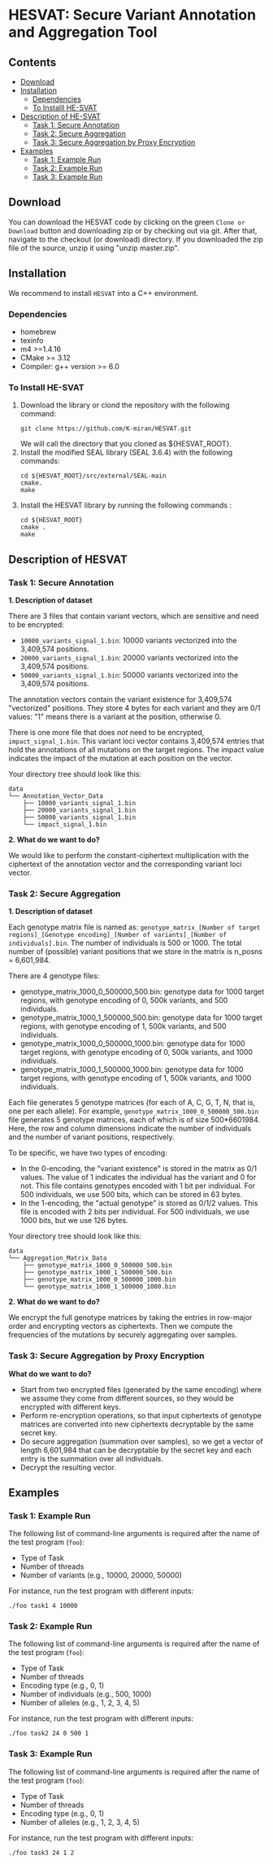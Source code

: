# HESVAT: Secure Variant Annotation and Aggregation Tool

## Contents

* [Download](#download)
* [Installation](#installation)
    * [Dependencies](#Dependencies)
    * [To Installl HE-SVAT](#To-Install-HE-SVAT)
* [Description of HE-SVAT](#Description-of-HE-SVAT)
    * [Task 1: Secure Annotation](#Task-1-Secure-Annotation)
    * [Task 2: Secure Aggregation](#Task-2-Secure-Aggregation)    
    * [Task 3: Secure Aggregation by Proxy Encryption](#Task-3-Secure-Aggregation-by-proxy-encryption)      
* [Examples](#Examples)
    * [Task 1: Example Run](#Task-1-example-run)
    * [Task 2: Example Run](#Task-2-example-run)   
    * [Task 3: Example Run](#Task-3-example-run)      
    
## Download 

You can download the HESVAT code by clicking on the green `Clone or Download` button and downloading zip or by checking out via git. After that, navigate to the checkout (or download) directory. If you downloaded the zip file of the source, unzip it using "unzip master.zip". 


## Installation 

We recommend to install `HESVAT` into a C++ environment.

### Dependencies 
- homebrew 
- texinfo 
- m4 >=1.4.16
- CMake >= 3.12
- Compiler: g++ version >= 6.0


### To Install HE-SVAT

1. Download the library or clond the repository with the following command: 
    ```
    git clone https://github.com/K-miran/HESVAT.git
    ```
    We will call the directory that you cloned as ${HESVAT_ROOT}.
2. Install the modified SEAL library (SEAL 3.6.4) with the following commands: 
    ```
    cd ${HESVAT_ROOT}/src/external/SEAL-main
    cmake. 
    make 
    ```
3. Install the HESVAT library by running the following commands :
    ```
    cd ${HESVAT_ROOT}
    cmake . 
    make
    ```

## Description of HESVAT

### Task 1: Secure Annotation

**1. Description of dataset**

There are 3 files that contain variant vectors, which are sensitive and need to be encrypted:
- `10000_variants_signal_1.bin`: 10000 variants vectorized into the 3,409,574 positions. 
- `20000_variants_signal_1.bin`: 20000 variants vectorized into the 3,409,574 positions. 
- `50000_variants_signal_1.bin`: 50000 variants vectorized into the 3,409,574 positions. 

The annotation vectors contain the variant existence for 3,409,574 "vectorized" positions. They store 4 bytes for each variant and they are 0/1 values: "1" means there is a variant at the position, otherwise 0.

There is one more file that does *not* need to be encrypted,  `impact_signal_1.bin`. This variant loci vector contains 3,409,574 entries that hold the annotations of all mutations on the target regions. The impact value indicates the impact of the mutation at each position on the vector.

Your directory tree should look like this:
```
data
└── Annotation_Vector_Data
    ├── 10000_variants_signal_1.bin
    ├── 20000_variants_signal_1.bin
    ├── 50000_variants_signal_1.bin
    └── impact_signal_1.bin
```

**2. What do we want to do?**

We would like to perform the constant-ciphertext multiplication with the ciphertext of the annotation vector and the corresponding variant loci vector. 


### Task 2: Secure Aggregation

**1. Description of dataset**

Each genotype matrix file is named as:  `genotype_matrix_[Number of target regions]_[Genotype encoding]_[Number of variants]_[Number of individuals].bin`. The number of individuals is 500 or 1000. The total number of (possible) variant positions that we store in the matrix is n_posns = 6,601,984. 

There are 4 genotype files:
- genotype_matrix_1000_0_500000_500.bin: genotype data for 1000 target regions, with genotype encoding of 0, 500k variants, and 500 individuals. 
- genotype_matrix_1000_1_500000_500.bin: genotype data for 1000 target regions, with genotype encoding of 1, 500k variants, and 500 individuals. 
- genotype_matrix_1000_0_500000_1000.bin: genotype data for 1000 target regions, with genotype encoding of 0, 500k variants, and 1000 individuals. 
- genotype_matrix_1000_1_500000_1000.bin: genotype data for 1000 target regions, with genotype encoding of 1, 500k variants, and 1000 individuals. 

Each file generates 5 genotype matrices (for each of A, C, G, T, N, that is, one per each allele). For example, `genotype_matrix_1000_0_500000_500.bin` file generates 5 genotype matrices, each of which is of size 500*6601984. Here, the row and column dimensions indicate the number of individuals and the number of variant positions, respectively. 

To be specific, we have two types of encoding:
- In the 0-encoding, the "variant existence" is stored in the matrix as 0/1 values.  The value of 1 indicates the individual has the variant and 0 for not. This file contains genotypes encoded with 1 bit per individual. For 500 individuals, we use 500 bits, which can be stored in 63 bytes.
- In the 1-encoding,  the "actual genotype" is stored as 0/1/2 values. This file is encoded with 2 bits per individual. For 500 individuals, we use 1000 bits, but we use 126 bytes.


Your directory tree should look like this:
```
data
└── Aggregation_Matrix_Data
    ├── genotype_matrix_1000_0_500000_500.bin
    ├── genotype_matrix_1000_1_500000_500.bin
    ├── genotype_matrix_1000_0_500000_1000.bin
    └── genotype_matrix_1000_1_500000_1000.bin
```

**2. What do we want to do?**

We encrypt the full genotype matrices by taking the entries in row-major order and encrypting vectors as ciphertexts. Then we compute the frequencies of the mutations by securely aggregating over samples. 


### Task 3: Secure Aggregation by Proxy Encryption

**What do we want to do?**

- Start from two encrypted files (generated by the same encoding) where we assume they come from different sources, so they would be encrypted with different keys. 
- Perform re-encryption operations, so that input ciphertexts of genotype matrices are converted into new ciphertexts decryptable by the same secret key. 
- Do secure aggregation (summation over samples), so we get a vector of length 6,601,984 that can be decryptable by the secret key and each entry is the summation over all individuals.
- Decrypt the resulting vector.


## Examples

### Task 1: Example Run 
The following list of command-line arguments is required after the name of the test program (`foo`):
- Type of Task
- Number of threads
- Number of variants (e.g., 10000, 20000, 50000)

For instance, run the test program with different inputs:
```
./foo task1 4 10000
```

### Task 2: Example Run 
The following list of command-line arguments is required after the name of the test program (`foo`):
- Type of Task
- Number of threads
- Encoding type (e.g., 0, 1)
- Number of individuals (e.g., 500, 1000)
- Number of alleles (e.g., 1, 2, 3, 4, 5)

For instance, run the test program with different inputs:
```
./foo task2 24 0 500 1
```

### Task 3: Example Run 
The following list of command-line arguments is required after the name of the test program (`foo`):
- Type of Task
- Number of threads
- Encoding type (e.g., 0, 1)
- Number of alleles (e.g., 1, 2, 3, 4, 5)

For instance, run the test program with different inputs:
```
./foo task3 24 1 2
```


